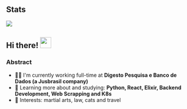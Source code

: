 ## Stats
<a href="https://github.com/anuraghazra/github-readme-stats">
  <img src="https://github-readme-stats.vercel.app/api/top-langs/?username=kfcaio&layout=compact&bg_color=ffffff00&text_color=718096&card_width=445" />
</a>

## Hi there! <img src="https://raw.githubusercontent.com/iampavangandhi/iampavangandhi/master/gifs/Hi.gif" width="30px"></h2>

### Abstract

- 👨‍💻 I'm currently working full-time at **Digesto Pesquisa e Banco de Dados (a Jusbrasil company)**
- 🌱 Learning more about and studying: **Python, React, Elixir, Backend Development, Web Scrapping and K8s**
- 💙 Interests: martial arts, law, cats and travel
